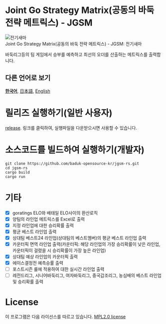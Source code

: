 # Joint Go Strategy Matrix(공동의 바둑 전략 메트릭스) - JGSM
![전기새마](https://github.com/baduk-opensource-kr/jgsm-rs/assets/36529903/f2b45d6e-b9c1-4812-a7c8-5835ae8ae312)  
Joint Go Strategy Matrix(공동의 바둑 전략 메트릭스) - JGSM: 전기새마

바둑리그등의 팀 게임에서 승부를 예측하고 최선의 오더를 산출하는 메트릭스를 출력합니다.

## 다른 언어로 보기
[**한국어**](./README.md), [日本語](./README.jp.md), [English](./README.en.md)

# 릴리즈 실행하기(일반 사용자)
[release](https://github.com/baduk-opensource-kr/jgsm-rs/releases/tag/release).
링크를 클릭하여, 실행파일을 다운받으시면 사용할 수 있습니다.

# 소스코드를 빌드하여 실행하기(개발자)
```
git clone https://github.com/baduk-opensource-kr/jgsm-rs.git
cd jgsm-rs
cargo build
cargo run
```

# 기타
- [x] goratings ELO와 배태일 ELO사이의 환산로직
- [x] 양팀의 라인업 메트릭스를 Excel로 출력
- [x] 지정 라인업에 대한 승리확률 출력
- [x] 평균 베스트 라인업 출력
- [x] 상대팀 베스트24 라인업(상대팀의 베스트멤버)의 평균 베스트 라인업 출력
- [x] 카운터픽 면역 라인업 출력(카운터픽: 해당 라인업의 가장 승리확률이 낮은 라인업, 카운터픽이 걸렸을 시 승리확률이 가장 높은 라인업)
- [x] 상대팀 예상 라인업의 카운터픽 출력
- [x] 에이스결정전 예측승률 출력
- [ ] 포스트시즌 룰에 적용하여 대한 실시간 라인업 출력
- [ ] 레전드리그, 시니어바둑리그, 여자바둑리그, 중국갑조리그, 농심배의 베스트 라인업 및 승리확률 출력

# License
이 프로그램은 다음 라이선스를 따르고 있습니다. [MPL2.0 license](/LICENSE) 

